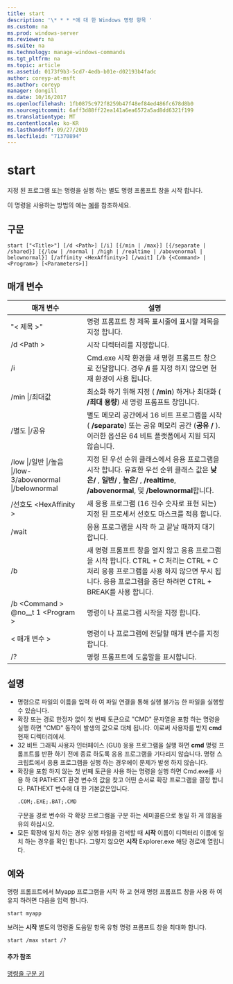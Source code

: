 ```yaml
---
title: start
description: '\* * * *에 대 한 Windows 명령 항목 '
ms.custom: na
ms.prod: windows-server
ms.reviewer: na
ms.suite: na
ms.technology: manage-windows-commands
ms.tgt_pltfrm: na
ms.topic: article
ms.assetid: 0173f9b3-5cd7-4edb-b01e-d02193b4fadc
author: coreyp-at-msft
ms.author: coreyp
manager: dongill
ms.date: 10/16/2017
ms.openlocfilehash: 1fb0875c972f8259b47f48ef84ed486fc678d8b0
ms.sourcegitcommit: 6aff3d88ff22ea141a6ea6572a5ad8dd6321f199
ms.translationtype: MT
ms.contentlocale: ko-KR
ms.lasthandoff: 09/27/2019
ms.locfileid: "71370894"
---
```

# <a name="start"></a>start



지정 된 프로그램 또는 명령을 실행 하는 별도 명령 프롬프트 창을 시작 합니다.

이 명령을 사용하는 방법의 예는 [예](#BKMK_examples)를 참조하세요.

## <a name="syntax"></a>구문

```
start ["<Title>"] [/d <Path>] [/i] [{/min | /max}] [{/separate | /shared}] [{/low | /normal | /high | /realtime | /abovenormal | belownormal}] [/affinity <HexAffinity>] [/wait] [/b {<Command> | <Program>} [<Parameters>]]
```

## <a name="parameters"></a>매개 변수

|매개 변수|설명|
|---------|-----------|
|"\< 제목 >"|명령 프롬프트 창 제목 표시줄에 표시할 제목을 지정 합니다.|
|/d \<Path >|시작 디렉터리를 지정합니다.|
|/i|Cmd.exe 시작 환경을 새 명령 프롬프트 창으로 전달합니다. 경우 **/i** 를 지정 하지 않으면 현재 환경이 사용 됩니다.|
|/min \|/최대값|최소화 하기 위해 지정 ( **/min**) 하거나 최대화 ( **/최대 용량**) 새 명령 프롬프트 창입니다.|
|/별도 \|/공유|별도 메모리 공간에서 16 비트 프로그램을 시작 ( **/separate**) 또는 공유 메모리 공간 (**공유 /** ). 이러한 옵션은 64 비트 플랫폼에서 지원 되지 않습니다.|
|/low \|/일반 \|/높음 \|/low-3/abovenormal \|/belownormal|지정 된 우선 순위 클래스에서 응용 프로그램을 시작 합니다. 유효한 우선 순위 클래스 값은 **낮은/** , **일반/** , **높은/** , **/realtime**, **/abovenormal**, 및 **/belownormal**합니다.|
|/선호도 \<HexAffinity >|새 응용 프로그램 (16 진수 숫자로 표현 되는) 지정 된 프로세서 선호도 마스크를 적용 합니다.|
|/wait|응용 프로그램을 시작 하 고 끝날 때까지 대기 합니다.|
|/b|새 명령 프롬프트 창을 열지 않고 응용 프로그램을 시작 합니다. CTRL + C 처리는 CTRL + C 처리 응용 프로그램을 사용 하지 않으면 무시 됩니다. 응용 프로그램을 중단 하려면 CTRL + BREAK를 사용 합니다.|
|/b \<Command > @no__t 1 \<Program >|명령이 나 프로그램 시작을 지정 합니다.|
|\< 매개 변수 >|명령이 나 프로그램에 전달할 매개 변수를 지정 합니다.|
|/?|명령 프롬프트에 도움말을 표시합니다.|

## <a name="remarks"></a>설명

- 명령으로 파일의 이름을 입력 하 여 파일 연결을 통해 실행 불가능 한 파일을 실행할 수 있습니다.
- 확장 또는 경로 한정자 없이 첫 번째 토큰으로 "CMD" 문자열을 포함 하는 명령을 실행 하면 "CMD" 동작이 발생의 값으로 대체 됩니다. 이로써 사용자를 받지 **cmd** 현재 디렉터리에서.
- 32 비트 그래픽 사용자 인터페이스 (GUI) 응용 프로그램을 실행 하면 **cmd** 명령 프롬프트를 반환 하기 전에 종료 하도록 응용 프로그램을 기다리지 않습니다. 명령 스크립트에서 응용 프로그램을 실행 하는 경우에이 문제가 발생 하지 않습니다.
- 확장을 포함 하지 않는 첫 번째 토큰을 사용 하는 명령을 실행 하면 Cmd.exe를 사용 하 여 PATHEXT 환경 변수의 값을 찾고 어떤 순서로 확장 프로그램을 결정 합니다. PATHEXT 변수에 대 한 기본값은입니다.  
  ```
  .COM;.EXE;.BAT;.CMD 
  ```  
  구문을 경로 변수와 각 확장 프로그램을 구분 하는 세미콜론으로 동일 하 게 않음을 유의 하십시오.
- 모든 확장에 일치 하는 경우 실행 파일을 검색할 때 **시작** 이름이 디렉터리 이름에 일치 하는 경우를 확인 합니다. 그렇지 않으면 **시작** Explorer.exe 해당 경로에 열립니다.

## <a name="BKMK_examples"></a>예와

명령 프롬프트에서 Myapp 프로그램을 시작 하 고 현재 명령 프롬프트 창을 사용 하 여 유지 하려면 다음을 입력 합니다.
```
start myapp 
```
보려는 **시작** 별도의 명령줄 도움말 항목 유형 명령 프롬프트 창을 최대화 합니다.
```
start /max start /?
```

#### <a name="additional-references"></a>추가 참조

[명령줄 구문 키](command-line-syntax-key.md)
